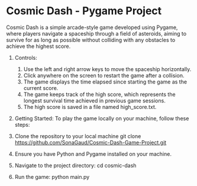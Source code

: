 # Cosmic Dash - Pygame Project

Cosmic Dash is a simple arcade-style game developed using Pygame, where players navigate a spaceship through a field of asteroids, aiming to survive for as long as possible without colliding with any obstacles to achieve the highest score.

1. Controls:
   1. Use the left and right arrow keys to move the spaceship horizontally.
   2. Click anywhere on the screen to restart the game after a collision.
   3. The game displays the time elapsed since starting the game as the current score.
   4. The game keeps track of the high score, which represents the longest survival time achieved in previous game sessions.
   5. The high score is saved in a file named high_score.txt.

2. Getting Started:
   To play the game locally on your machine, follow these steps:

3. Clone the repository to your local machine
   git clone https://github.com/SonaGaud/Cosmic-Dash-Game-Project.git

4. Ensure you have Python and Pygame installed on your machine.

5. Navigate to the project directory:
   cd cosmic-dash

6. Run the game:
   python main.py
